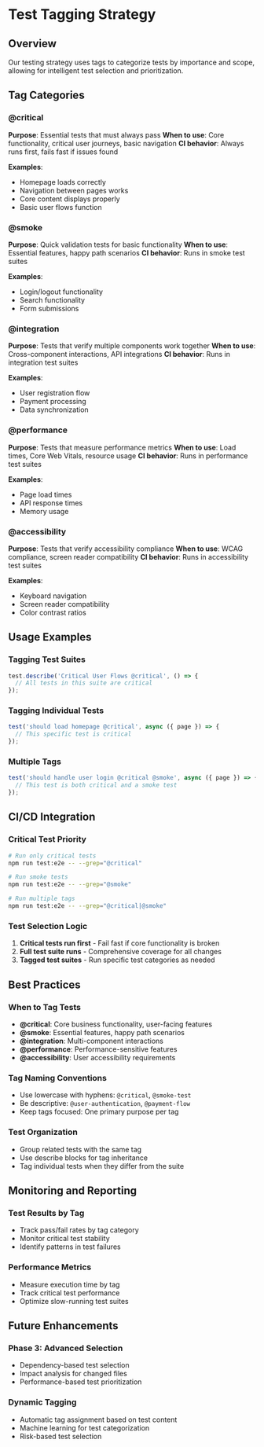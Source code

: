 # Test Tagging Strategy

## Overview

Our testing strategy uses tags to categorize tests by importance and scope, allowing for intelligent test selection and prioritization.

## Tag Categories

### @critical
**Purpose**: Essential tests that must always pass
**When to use**: Core functionality, critical user journeys, basic navigation
**CI behavior**: Always runs first, fails fast if issues found

**Examples**:
- Homepage loads correctly
- Navigation between pages works
- Core content displays properly
- Basic user flows function

### @smoke
**Purpose**: Quick validation tests for basic functionality
**When to use**: Essential features, happy path scenarios
**CI behavior**: Runs in smoke test suites

**Examples**:
- Login/logout functionality
- Search functionality
- Form submissions

### @integration
**Purpose**: Tests that verify multiple components work together
**When to use**: Cross-component interactions, API integrations
**CI behavior**: Runs in integration test suites

**Examples**:
- User registration flow
- Payment processing
- Data synchronization

### @performance
**Purpose**: Tests that measure performance metrics
**When to use**: Load times, Core Web Vitals, resource usage
**CI behavior**: Runs in performance test suites

**Examples**:
- Page load times
- API response times
- Memory usage

### @accessibility
**Purpose**: Tests that verify accessibility compliance
**When to use**: WCAG compliance, screen reader compatibility
**CI behavior**: Runs in accessibility test suites

**Examples**:
- Keyboard navigation
- Screen reader compatibility
- Color contrast ratios

## Usage Examples

### Tagging Test Suites
```typescript
test.describe('Critical User Flows @critical', () => {
  // All tests in this suite are critical
});
```

### Tagging Individual Tests
```typescript
test('should load homepage @critical', async ({ page }) => {
  // This specific test is critical
});
```

### Multiple Tags
```typescript
test('should handle user login @critical @smoke', async ({ page }) => {
  // This test is both critical and a smoke test
});
```

## CI/CD Integration

### Critical Test Priority
```bash
# Run only critical tests
npm run test:e2e -- --grep="@critical"

# Run smoke tests
npm run test:e2e -- --grep="@smoke"

# Run multiple tags
npm run test:e2e -- --grep="@critical|@smoke"
```

### Test Selection Logic
1. **Critical tests run first** - Fail fast if core functionality is broken
2. **Full test suite runs** - Comprehensive coverage for all changes
3. **Tagged test suites** - Run specific test categories as needed

## Best Practices

### When to Tag Tests
- **@critical**: Core business functionality, user-facing features
- **@smoke**: Essential features, happy path scenarios
- **@integration**: Multi-component interactions
- **@performance**: Performance-sensitive features
- **@accessibility**: User accessibility requirements

### Tag Naming Conventions
- Use lowercase with hyphens: `@critical`, `@smoke-test`
- Be descriptive: `@user-authentication`, `@payment-flow`
- Keep tags focused: One primary purpose per tag

### Test Organization
- Group related tests with the same tag
- Use describe blocks for tag inheritance
- Tag individual tests when they differ from the suite

## Monitoring and Reporting

### Test Results by Tag
- Track pass/fail rates by tag category
- Monitor critical test stability
- Identify patterns in test failures

### Performance Metrics
- Measure execution time by tag
- Track critical test performance
- Optimize slow-running test suites

## Future Enhancements

### Phase 3: Advanced Selection
- Dependency-based test selection
- Impact analysis for changed files
- Performance-based test prioritization

### Dynamic Tagging
- Automatic tag assignment based on test content
- Machine learning for test categorization
- Risk-based test selection
